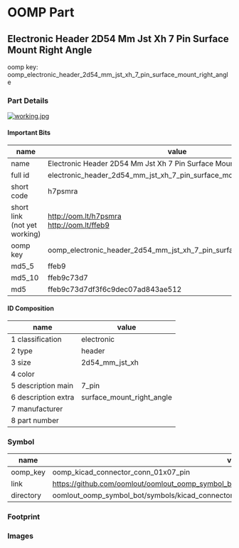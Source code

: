 # OOMP Part  
## Electronic Header 2D54 Mm Jst Xh 7 Pin Surface Mount Right Angle  
  
oomp key: oomp_electronic_header_2d54_mm_jst_xh_7_pin_surface_mount_right_angle  
  
### Part Details  
  
[![working.jpg](working_600.jpg)](working.jpg)  
  
#### Important Bits  
| name | value | 
| --- | --- | 
| name | Electronic Header 2D54 Mm Jst Xh 7 Pin Surface Mount Right Angle | 
| full id | electronic_header_2d54_mm_jst_xh_7_pin_surface_mount_right_angle | 
| short code | h7psmra | 
| short link<br>(not yet working) | http://oom.lt/h7psmra<br>http://oom.lt/ffeb9 | 
| oomp key | oomp_electronic_header_2d54_mm_jst_xh_7_pin_surface_mount_right_angle | 
| md5_5 | ffeb9 | 
| md5_10 | ffeb9c73d7 | 
| md5 | ffeb9c73d7df3f6c9dec07ad843ae512 | 
#### ID Composition  
| name | value | 
| --- | --- | 
| 1 classification | electronic | 
| 2 type | header | 
| 3 size | 2d54_mm_jst_xh | 
| 4 color |  | 
| 5 description main | 7_pin | 
| 6 description extra | surface_mount_right_angle | 
| 7 manufacturer |  | 
| 8 part number |  | 
### Symbol  
| name | value | 
| --- | --- | 
| oomp_key | oomp_kicad_connector_conn_01x07_pin | 
| link | https://github.com/oomlout/oomlout_oomp_symbol_bot/tree/main/symbols/kicad_connector_conn_01x07_pin | 
| directory | oomlout_oomp_symbol_bot/symbols/kicad_connector_conn_01x07_pin//working/working.kicad_sym | 
### Footprint  
### Images  

